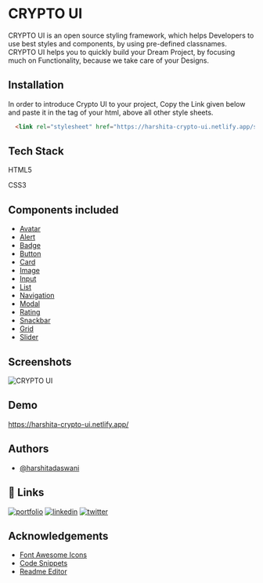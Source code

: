 
# CRYPTO UI

CRYPTO UI is an open source styling framework, which helps Developers to use best styles and components, by using pre-defined classnames. CRYPTO UI helps you to quickly build your Dream Project, by focusing much on Functionality, because we take care of your Designs.


## Installation

In order to introduce Crypto UI to your project, Copy the Link given below and paste it in the <head> tag of your html, above all other style sheets.


```html
  <link rel="stylesheet" href="https://harshita-crypto-ui.netlify.app/style.css">
```
    
## Tech Stack

HTML5

CSS3


## Components included

- [Avatar](https://harshita-crypto-ui.netlify.app/components/avatar.html)
- [Alert](https://harshita-crypto-ui.netlify.app/components/alert.html)
- [Badge](https://harshita-crypto-ui.netlify.app/components/badge.html)
- [Button](https://harshita-crypto-ui.netlify.app/components/button.html)
- [Card](https://harshita-crypto-ui.netlify.app/components/card.html)
- [Image](https://harshita-crypto-ui.netlify.app/components/image.html)
- [Input](https://harshita-crypto-ui.netlify.app/components/input.html)
- [List](https://harshita-crypto-ui.netlify.app/components/list.html)
- [Navigation](https://harshita-crypto-ui.netlify.app/components/navigation.html)
- [Modal](https://harshita-crypto-ui.netlify.app/components/modal.html)
- [Rating](https://harshita-crypto-ui.netlify.app/components/rating.html)
- [Snackbar](https://harshita-crypto-ui.netlify.app/components/snackbar.html)
- [Grid](https://harshita-crypto-ui.netlify.app/components/grid.html)
- [Slider](https://harshita-crypto-ui.netlify.app/components/slider.html)


## Screenshots

![CRYPTO UI](https://user-images.githubusercontent.com/87665916/154873133-f3cb0cf4-8c76-47eb-b68d-466f3ff04e7a.png)


## Demo

https://harshita-crypto-ui.netlify.app/


## Authors

- [@harshitadaswani](https://www.github.com/harshitadaswani)


## 🔗 Links
[![portfolio](https://img.shields.io/badge/my_portfolio-000?style=for-the-badge&logo=ko-fi&logoColor=white)](https://harshitabdaswani.netlify.app/)
[![linkedin](https://img.shields.io/badge/linkedin-0A66C2?style=for-the-badge&logo=linkedin&logoColor=white)](https://www.linkedin.com/in/harshitabdaswani/)
[![twitter](https://img.shields.io/badge/twitter-1DA1F2?style=for-the-badge&logo=twitter&logoColor=white)](https://twitter.com/harshi_daswani)


## Acknowledgements

 - [Font Awesome Icons](https://fontawesome.com/v5/)
 - [Code Snippets](https://www.thiscodeworks.com/)
 - [Readme Editor](https://readme.so/)

